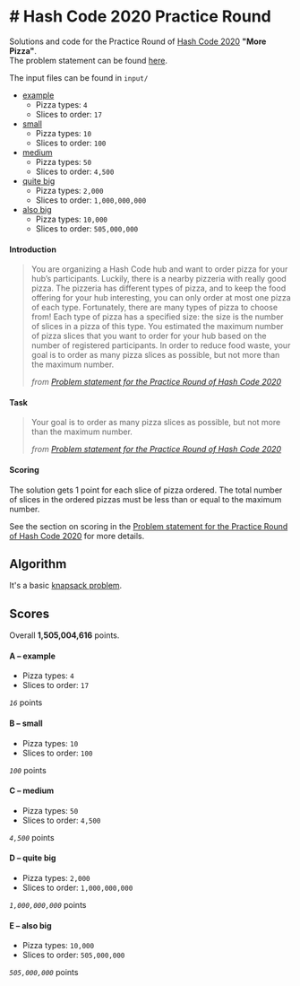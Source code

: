 # \# Hash Code 2020 Practice Round

Solutions and code for the Practice Round of [Hash Code 2020](https://codingcompetitions.withgoogle.com/hashcode) **"More Pizza"**.  
The problem statement can be found [here](practice_problem.pdf).

The input files can be found in `input/`
- [example](input/a_example.in)  
    * Pizza types: `4`
    * Slices to order: `17`
- [small](input/b_small.in)  
    * Pizza types: `10`
    * Slices to order: `100`
- [medium](input/c_medium.in)  
    * Pizza types: `50`
    * Slices to order: `4,500`
- [quite big](input/d_quite_big.in)  
    * Pizza types: `2,000`
    * Slices to order: `1,000,000,000`
- [also big](input/e_also_big.in)  
    * Pizza types: `10,000`
    * Slices to order: `505,000,000`

#### Introduction

> You are organizing a Hash Code hub and want to order pizza for your hub’s participants.
> Luckily, there is a nearby pizzeria with really good pizza.
> The pizzeria has different types of pizza, and to keep the food offering for your hub interesting, you can only order at most one pizza of each type.
> Fortunately, there are many types of pizza to choose from!
> Each type of pizza has a specified size: the size is the number of slices in a pizza of this type.
> You estimated the maximum number of pizza slices that you want to order for your hub based on the number of registered participants.
> In order to reduce food waste, your goal is to order as many pizza slices as possible, but not more than the maximum number.
>
> _from [Problem statement for the Practice Round of Hash Code 2020](practice_problem.pdf)_

#### Task

> Your goal is to order as many pizza slices as possible, but not more than the maximum number.
>
> _from [Problem statement for the Practice Round of Hash Code 2020](practice_problem.pdf)_


#### Scoring

The solution gets 1 point for each slice of pizza ordered.
The total number of slices in the ordered pizzas must be less than or equal to the maximum number.

See the section on scoring in the [Problem statement for the Practice Round of Hash Code 2020](practice_problem.pdf) for more details.

## Algorithm

It's a basic [knapsack problem](https://developers.google.com/optimization/bin/knapsack).

## Scores

Overall **1,505,004,616** points.

#### A – example

* Pizza types: `4`
* Slices to order: `17`

_`16`_ points

#### B – small

* Pizza types: `10`
* Slices to order: `100`

_`100`_ points

#### C – medium

* Pizza types: `50`
* Slices to order: `4,500`

_`4,500`_ points

#### D – quite big

* Pizza types: `2,000`
* Slices to order: `1,000,000,000`

_`1,000,000,000`_ points

#### E – also big

* Pizza types: `10,000`
* Slices to order: `505,000,000`

_`505,000,000`_ points 
